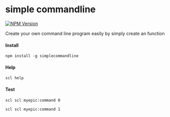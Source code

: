 # simple commandline
[![NPM Version](http://img.shields.io/npm/v/simplecommandline.svg?style=flat)](https://www.npmjs.org/package/simplecommandline)

Create your own command line program easily by simply create an function

#### Install
`npm install -g simplecommandline`


#### Help
`scl help`


#### Test
`scl scl myepic:command 0`

`scl scl myepic:command 1`
